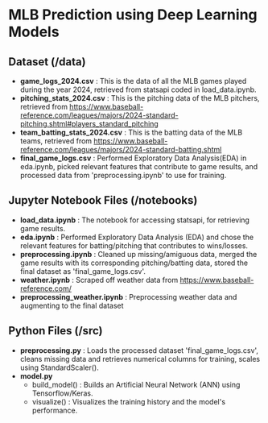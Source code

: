 # MLB Prediction using Deep Learning Models
## Dataset (/data)
* **game_logs_2024.csv** : This is the data of all the MLB games played during the year 2024, retrieved from statsapi coded in load_data.ipynb.
* **pitching_stats_2024.csv** : This is the pitching data of the MLB pitchers, retrieved from https://www.baseball-reference.com/leagues/majors/2024-standard-pitching.shtml#players_standard_pitching
* **team_batting_stats_2024.csv** : This is the batting data of the MLB teams, retrieved from https://www.baseball-reference.com/leagues/majors/2024-standard-batting.shtml
* **final_game_logs.csv** : Performed Exploratory Data Analysis(EDA) in eda.ipynb, picked relevant features that contribute to game results, and processed data from 'preprocessing.ipynb' to use for training.
  
## Jupyter Notebook Files (/notebooks)
* **load_data.ipynb** : The notebook for accessing statsapi, for retrieving game results.
* **eda.ipynb** : Performed Exploratory Data Analysis (EDA) and chose the relevant features for batting/pitching that contributes to wins/losses.
* **preprocessing.ipynb** : Cleaned up missing/amiguous data, merged the game results with its corresponding pitching/batting data, stored the final dataset as 'final_game_logs.csv'.
* **weather.ipynb** : Scraped off weather data from https://www.baseball-reference.com/
* **preprocessing_weather.ipynb** : Preprocessing weather data and augmenting to the final dataset

## Python Files (/src)
* **preprocessing.py** : Loads the processed dataset 'final_game_logs.csv', cleans missing data and retrieves numerical columns for training, scales using StandardScaler().
* **model.py**
   * build_model() : Builds an Artificial Neural Network (ANN) using Tensorflow/Keras.
   * visualize() : Visualizes the training history and the model's performance.
